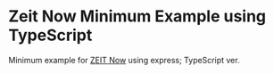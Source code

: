 # Zeit Now Minimum Example using TypeScript

Minimum example for [ZEIT Now](https://zeit.co/now) using express; TypeScript ver.
